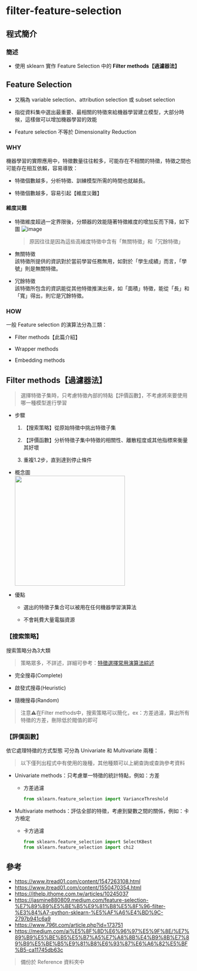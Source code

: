 # filter-feature-selection
## 程式簡介
### 簡述
* 使用 sklearn 實作 Feature Selection 中的 **Filter methods【過濾器法】**

## Feature Selection
* 又稱為 variable selection、attribution selection 或 subset selection

* 指從資料集中選出最重要、最相關的特徵來給機器學習建立模型，大部分時候，這樣做可以增加機器學習的效能

* Feature selection 不等於 Dimensionality Reduction

### WHY
機器學習的實際應用中，特徵數量往往較多，可能存在不相關的特徵，特徵之間也可能存在相互依賴，容易導致：

* 特徵個數越多，分析特徵、訓練模型所需的時間也就越長。

* 特徵個數越多，容易引起【維度災難】
#### 維度災難
* 特徵維度超過一定界限後，分類器的效能隨著特徵維度的增加反而下降，如下圖
  ![image](https://user-images.githubusercontent.com/93152909/145701552-148a6354-f79c-4310-b047-619353903b76.png)
  > 原因往往是因為這些高維度特徵中含有「無關特徵」和「冗餘特徵」

* 無關特徵  
該特徵所提供的資訊對於當前學習任務無用，如對於「學生成績」而言，「學號」則是無關特徵。
* 冗餘特徵  
該特徵所包含的資訊能從其他特徵推演出來，如「面積」特徵，能從「長」和「寬」得出，則它是冗餘特徵。
### HOW
一般 Feature selection 的演算法分為三類：

* Filter methods【此篇介紹】

* Wrapper methods

* Embedding methods

## Filter methods【過濾器法】
> 選擇特徵子集時，只考慮特徵內部的特點【評價函數】，不考慮將來要使用哪一種模型進行學習

* 步驟
  1. 【搜索策略】從原始特徵中挑出特徵子集

  2. 【評價函數】分析特徵子集中特徵的相關性、離散程度或其他指標來衡量其好壞

  3. 重複1.2步，直到達到停止條件

* 概念圖  
  <img src="https://user-images.githubusercontent.com/93152909/145709033-69aa23a8-518c-44b5-b332-38a72a376474.png" width="300">

* 優點
  * 選出的特徵子集合可以被用在任何機器學習演算法
  
  * 不會耗費大量電腦資源
  
### 【搜索策略】
搜索策略分為3大類
> 策略眾多，不詳述，詳細可參考：[特徵選擇常用演算法綜述](https://www.itread01.com/content/1550470354.html)

* 完全搜尋(Complete)

* 啟發式搜尋(Heuristic)

* 隨機搜尋(Random) 

> 注意⚠在Filter methods中，搜索策略可以簡化，ex：方差過濾，算出所有特徵的方差，刪除低於閥值的即可

### 【評價函數】
依它處理特徵的方式型態 可分為 Univariate 和 Multivariate 兩種：
> 以下僅列出程式中有使用的幾種，其他種類可以上網查詢或查詢參考資料

* Univariate methods：只考慮單一特徵的統計特點，例如：方差
  * 方差過濾
  
    ```python
    from sklearn.feature_selection import VarianceThreshold
    ```
* Multivariate methods：評估全部的特徵，考慮到變數之間的關係，例如：卡方檢定
   * 卡方過濾
   
     ```python
   	 from sklearn.feature_selection import SelectKBest
     from sklearn.feature_selection import chi2
     ```

## 參考
* https://www.itread01.com/content/1547263108.html
* https://www.itread01.com/content/1550470354.html
* https://ithelp.ithome.com.tw/articles/10245037
* https://jasmine880809.medium.com/feature-selection-%E7%89%B9%E5%BE%B5%E9%81%B8%E5%8F%96-filter-%E3%84%A7-python-sklearn-%E5%AF%A6%E4%BD%9C-2797b941c6a9
* https://www.796t.com/article.php?id=173751
* https://medium.com/ai%E5%8F%8D%E6%96%97%E5%9F%8E/%E7%89%B9%E5%BE%B5%E5%B7%A5%E7%A8%8B%E4%B9%8B%E7%89%B9%E5%BE%B5%E9%81%B8%E6%93%87%E6%A6%82%E5%BF%B5-ca11745db63c

> 備份於 Reference 資料夾中

